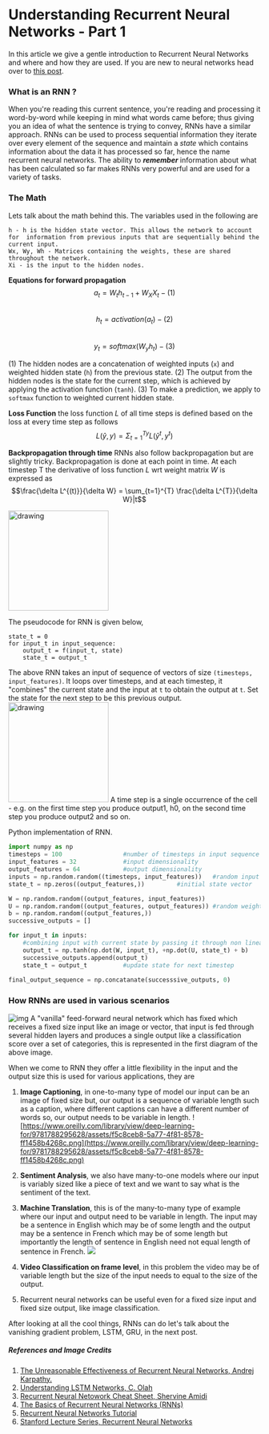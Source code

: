 # Understanding Recurrent Neural Networks - Part 1
In this article we give a gentle introduction to Recurrent Neural Networks and where and how they are used. If you are new to neural networks head over to [this post](http://www.wildml.com/2015/09/implementing-a-neural-network-from-scratch/).

### What is an RNN ?
When you're reading this current sentence, you're reading and processing it word-by-word while keeping in mind what words came before; thus giving you an idea of what the sentence is trying to convey, RNNs have a similar approach. RNNs can be used to process sequential information they iterate over every element of the sequence and maintain a *state* which contains information about the data it has processed so far, hence the name recurrent neural networks. The ability to **_remember_** information about what has been calculated so far makes RNNs very powerful and are used for a variety of tasks.

### The Math
Lets talk about the math behind this. The variables used in the following are
    
    h - h is the hidden state vector. This allows the network to account for  information from previous inputs that are sequentially behind the current input.
    Wx, Wy, Wh - Matrices containing the weights, these are shared throughout the network.
    Xi - is the input to the hidden nodes.
    
**Equations for forward propagation**
$$a_{t}=W_{t}h_{t-1}+W_{X}X_{t} -(1)$$   
$$h_{t} = activation(a_{t}) -(2)$$       
$$y_{t}=softmax(W_{y}h_{t}) -(3)$$   

(1) The hidden nodes are a concatenation of weighted inputs (`x`) and weighted hidden state (`h`) from the previous state. 
(2) The output from the hidden nodes is the state for the current step, which is achieved  by applying the activation function (`tanh`).
(3) To make a prediction, we apply to `softmax` function to weighted current hidden state.

**Loss Function** the loss function $L$ of all time steps is defined based on the loss at every time step as follows
$$L(\hat y, y) = \Sigma_{t=1}^{Ty} L(\hat y^{t}, y^{t})$$
    
**Backpropagation through time** RNNs also follow backpropagation but are slightly tricky. Backpropagation is done at each point in time. At each timestep T the derivative of loss function $L$ wrt weight matrix $W$ is expressed as
$$\frac{\delta L^{(t)}}{\delta W} = \sum_{t=1}^{T} \frac{\delta L^{T}}{\delta W}|t$$

<img src="http://colah.github.io/posts/2015-08-Understanding-LSTMs/img/RNN-rolled.png" alt="drawing" height="200" />  

The pseudocode for RNN is given below,  

	state_t = 0 
	for input_t in input_sequence:
	    output_t = f(input_t, state)
	    state_t = output_t
The above RNN takes an input of sequence of vectors of size `(timesteps, input_features)`. It loops over timesteps, and at each timestep, it "combines"	the current state and the input at `t` to obtain the output at `t`. Set the state for the next step to be this previous output.
<img src="http://colah.github.io/posts/2015-08-Understanding-LSTMs/img/RNN-unrolled.png" alt="drawing" height="200" />
A time step is a single occurrence of the cell - e.g. on the first time step you produce output1, h0, on the second time step you produce output2 and so on.

Python implementation of RNN.

```python
import numpy as np
timesteps = 100                 #number of timesteps in input sequence
input_features = 32             #input dimensionality
output_features = 64            #output dimensionality
inputs = np.random.random((timesteps, input_features))   #random input 
state_t = np.zeros((output_features,))         #initial state vector

W = np.random.random((output_features, input_features))
U = np.random.random((output_features, output_features)) #random weights
b = np.random.random((output_features,))
successive_outputs = []

for input_t in inputs:
    #combining input with current state by passing it through non linear actvation function
    output_t = np.tanh(np.dot(W, input_t), +np.dot(U, state_t) + b) 
    successive_outputs.append(output_t)
    state_t = output_t          #update state for next timestep
    
final_output_sequence = np.concatanate(successsive_outputs, 0)

```




### How RNNs are used in various scenarios
![img]( http://karpathy.github.io/assets/rnn/diags.jpeg) 
A "vanilla" feed-forward neural network which has fixed which receives a fixed size input  like an image or vector, that input is fed through several hidden layers and produces a single output like a classification score over a set of categories, this is represented in the first diagram of the above image.

When we come to RNN they offer a little flexibility in the input and the output size this is used for various applications, they are
1. **Image Captioning**, in one-to-many type of model our input can be an image of fixed size but, our output is a sequence of variable length such as a caption, where different captions can have a different number of words so, our output needs to be variable in length.
		![https://www.oreilly.com/library/view/deep-learning-for/9781788295628/assets/f5c8ceb8-5a77-4f81-8578-ff1458b4268c.png](https://www.oreilly.com/library/view/deep-learning-for/9781788295628/assets/f5c8ceb8-5a77-4f81-8578-ff1458b4268c.png)
2. **Sentiment Analysis**, we also have many-to-one models where our input is variably sized like a piece of text and we want to say what is the sentiment of the text.

3. **Machine Translation**, this is of the many-to-many type of example where our input and output need to be variable in length. The input may be a sentence in English which may be of some length and the output may be a sentence in French which may be of some length but importantly the length of sentence in English need not equal length of sentence in French. 
	![](https://cdn.analyticsvidhya.com/wp-content/uploads/2019/01/enc_dec_simple.png)

4. **Video Classification on frame level**, in this problem the video may be of variable length but the size of the input needs to equal to the size of the output.
	
5. Recurrent neural networks can be useful even for a fixed size input and fixed size output, like image classification.


After looking at all the cool things, RNNs can do let's talk about the vanishing gradient problem, LSTM, GRU, in the next post.





##### References and Image Credits
1. [The Unreasonable Effectiveness of Recurrent Neural Networks, Andrej Karpathy.](http://karpathy.github.io/2015/05/21/rnn-effectiveness/)
2. [Understanding LSTM Networks, C. Olah](http://colah.github.io/posts/2015-08-Understanding-LSTMs/)
3. [Recurrent Neural Netowork Cheat Sheet,  Shervine Amidi](https://stanford.edu/~shervine/teaching/cs-230/cheatsheet-recurrent-neural-networks#overview)
4. [ The Basics of Recurrent Neural Networks (RNNs)](https://medium.com/towards-artificial-intelligence/whirlwind-tour-of-rnns-a11effb7808f)
5. [Recurrent Neural Networks Tutorial](http://www.wildml.com/2015/09/recurrent-neural-networks-tutorial-part-1-introduction-to-rnns/)
6. [Stanford Lecture Series, Recurrent Neural Networks](https://www.youtube.com/watch?v=6niqTuYFZLQ)
